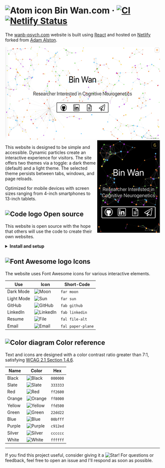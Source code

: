 # <img alt="Atom icon" src="public/icons/favicon.svg" height="24"/> Bin Wan<span></span>.com &middot; [![CI](https://github.com/adamalston/v2/actions/workflows/ci.yml/badge.svg)](https://github.com/adamalston/v2/actions/workflows/ci.yml) [![Netlify Status](https://api.netlify.com/api/v1/badges/b382074f-14cf-4ff5-b1a8-400babdcebe2/deploy-status)](https://app.netlify.com/sites/relaxed-swan-6bb7d2/deploys)

The [wanb-psych.com](https://www.wanb-psych.com) website is built using [React](https://react.dev) and hosted on [Netlify](https://www.netlify.com) forked from [Adam Alston](https://github.com/adamalston/v2).

<img alt="Desktop preview" src="images/desktop-screenshot.png" float="left" height="300"/> <img alt="Mobile preview" src="images/mobile-screenshot.png" align="right" height="300"/>

This website is designed to be simple and accessible. Dynamic particles create an interactive experience for visitors. The site offers two themes via a toggle: a dark theme (default) and a light theme. The selected theme persists between tabs, windows, and page reloads.

Optimized for mobile devices with screen sizes ranging from 4-inch smartphones to 13-inch tablets.

## <img alt="Code logo" src="https://git.io/JUnUc" height="18"/> Open source

This website is open source with the hope that others will use the code to create their own websites.
<details>
  <summary><b>Install and setup</b></summary>

1. Clone this repository.
2. Install dependencies: `npm install`.
3. Start the development server: `npm start`.

<b>Build and deploy</b>

1. Create a production build: `npm run build`.
2. Refer to the [React Deployment](https://create-react-app.dev/docs/deployment) docs for deploying to `gh-pages`, Netlify, and other services.

</details>

## <img alt="Font Awesome logo" src="https://git.io/JUnJT" height="18"/> Icons

The website uses Font Awesome icons for various interactive elements.

| Use        | Icon                                                         | Short-Code        |
| ---------- | ------------------------------------------------------------ | ----------------- |
| Dark Mode  | <img alt="Moon" src="https://git.io/JYkZg" height="20"/>     | `far moon`        |
| Light Mode | <img alt="Sun" src="https://git.io/JYkZF" height="20"/>      | `far sun`         |
| GitHub     | <img alt="GitHub" src="https://git.io/JYOvL" height="20"/>   | `fab github`      |
| LinkedIn   | <img alt="LinkedIn" src="https://git.io/JYOex" height="20"/> | `fab linkedin`    |
| Resume     | <img alt="File" src="https://git.io/JYOeu" height="20"/>     | `fal file-alt`    |
| Email      | <img alt="Email" src="https://git.io/JYOei" height="20"/>    | `fal paper-plane` |

## <img alt="Color diagram" src="https://git.io/JUnT0" height="18"> Color reference

Text and icons are designed with a color contrast ratio greater than 7:1, satisfying [WCAG 2.1 Section 1.4.6](https://www.w3.org/TR/WCAG21/#contrast-enhanced).

| Name   | Color                                                   | Hex      |
| ------ | ------------------------------------------------------- | -------- |
| Black  | ![Black](https://via.placeholder.com/16/000000?text=+)  | `000000` |
| Slate  | ![Slate](https://via.placeholder.com/16/333333?text=+)  | `333333` |
| Red    | ![Red](https://via.placeholder.com/16/ff2600?text=+)    | `ff2600` |
| Orange | ![Orange](https://via.placeholder.com/16/ff8000?text=+) | `ff8000` |
| Yellow | ![Yellow](https://via.placeholder.com/16/ffd500?text=+) | `ffd500` |
| Green  | ![Green](https://via.placeholder.com/16/22dd22?text=+)  | `22dd22` |
| Blue   | ![Blue](https://via.placeholder.com/16/00bfff?text=+)   | `00bfff` |
| Purple | ![Purple](https://via.placeholder.com/16/c912ed?text=+) | `c912ed` |
| Silver | ![Silver](https://via.placeholder.com/16/cccccc?text=+) | `cccccc` |
| White  | ![White](https://via.placeholder.com/16/ffffff?text=+)  | `ffffff` |

---

If you find this project useful, consider giving it a <img alt="Star" src="https://git.io/JUn8T" height="14">! For questions or feedback, feel free to open an issue and I'll respond as soon as possible.
